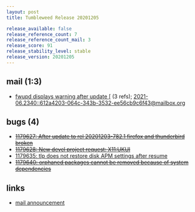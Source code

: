 ```yaml
---
layout: post
title: Tumbleweed Release 20201205

release_available: false
release_reference_count: 7
release_reference_count_mail: 3
release_score: 91
release_stability_level: stable
release_version: 20201205
---
```


## mail (1:3)

- [fwupd displays warning after update \[](https://lists.opensuse.org/archives/list/factory@lists.opensuse.org/thread/J2TETIXKWNTHZBIYGMN3DVS37B4VLQVI) (3 refs); [2021-06.2340::<612a4203-064c-343b-3532-ee56cb9c6f43@mailbox.org>](https://lists.opensuse.org/archives/list/factory@lists.opensuse.org/thread/JYOHYIFI64UFMQFZTRHP7JOVNRLAOCEJ)

## bugs (4)

<!--more-->

- ~~[1179627: After update to rel 20201203-782.1 firefox and thunderbird broken](https://bugzilla.opensuse.org/show_bug.cgi?id=1179627)~~
- ~~[1179628: New devel project request: X11:UKUI](https://bugzilla.opensuse.org/show_bug.cgi?id=1179628)~~
- [1179635: tlp does not restore disk APM settings after resume](https://bugzilla.opensuse.org/show_bug.cgi?id=1179635)
- ~~[1179640: orphaned packages cannot be removed because of system dependencies](https://bugzilla.opensuse.org/show_bug.cgi?id=1179640)~~



## links

- [mail announcement](https://lists.opensuse.org/archives/list/factory@lists.opensuse.org/thread/D5RUH2ZPL2FHWUNB25QI33GKQQBXUUXI)
